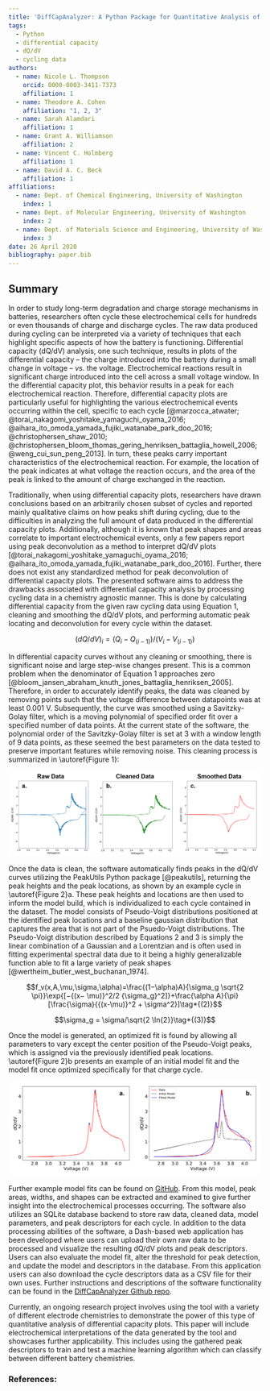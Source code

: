 ```yaml
---
title: 'DiffCapAnalyzer: A Python Package for Quantitative Analysis of Total Differential Capacity Data'
tags:
  - Python
  - differential capacity
  - dQ/dV
  - cycling data
authors:
  - name: Nicole L. Thompson
    orcid: 0000-0003-3411-7373
    affiliation: 1
  - name: Theodore A. Cohen
    affiliation: "1, 2, 3"
  - name: Sarah Alamdari
    affiliation: 1
  - name: Grant A. Williamson
    affiliation: 2
  - name: Vincent C. Holmberg
    affiliation: 1
  - name: David A. C. Beck
    affiliation: 1
affiliations:
  - name: Dept. of Chemical Engineering, University of Washington
    index: 1
  - name: Dept. of Molecular Engineering, University of Washington
    index: 2
  - name: Dept. of Materials Science and Engineering, University of Washington
    index: 3
date: 26 April 2020
bibliography: paper.bib
---
```


## Summary 
In order to study long-term degradation and charge storage mechanisms in batteries, researchers often cycle these electrochemical cells for hundreds or even thousands of charge and discharge cycles. The raw data produced during cycling can be interpreted via a variety of techniques that each highlight specific aspects of how the battery is functioning.  Differential capacity (dQ/dV) analysis, one such technique, results in plots of the differential capacity – the charge introduced into the battery during a small change in voltage – _vs._ the voltage. Electrochemical reactions result in significant charge introduced into the cell across a small voltage window. In the differential capacity plot, this behavior results in a peak for each electrochemical reaction. Therefore, differential capacity plots are particularly useful for highlighting the various electrochemical events occurring within the cell, specific to each cycle [@marzocca_atwater; @torai_nakagomi_yoshitake_yamaguchi_oyama_2016; @aihara_ito_omoda_yamada_fujiki_watanabe_park_doo_2016; @christophersen_shaw_2010; @christophersen_bloom_thomas_gering_henriksen_battaglia_howell_2006; @weng_cui_sun_peng_2013]. In turn, these peaks carry important characteristics of the electrochemical reaction. For example, the location of the peak indicates at what voltage the reaction occurs, and the area of the peak is linked to the amount of charge exchanged in the reaction. 

Traditionally, when using differential capacity plots, researchers have drawn conclusions based on an arbitrarily chosen subset of cycles and reported mainly qualitative claims on how peaks shift during cycling, due to the difficulties in analyzing the full amount of data produced in the differential capacity plots. Additionally, although it is known that peak shapes and areas correlate to important electrochemical events, only a few papers report using peak deconvolution as a method to interpret dQ/dV plots [@torai_nakagomi_yoshitake_yamaguchi_oyama_2016; @aihara_ito_omoda_yamada_fujiki_watanabe_park_doo_2016]. Further, there does not exist any standardized method for peak deconvolution of differential capacity plots. 
The presented software aims to address the drawbacks associated with differential capacity analysis by processing cycling data in a chemistry agnostic manner. This is done by calculating differential capacity from the given raw cycling data using Equation 1, cleaning and smoothing the dQ/dV plots, and performing automatic peak locating and deconvolution for every cycle within the dataset. 

$$(dQ/dV)_i=(Q_i-Q_{(i-1)})/(V_i-V_{(i-1)})\tag*{(1)}$$

In differential capacity curves without any cleaning or smoothing, there  is significant noise and large step-wise changes present. This is a common problem when the denominator of Equation 1 approaches zero [@bloom_jansen_abraham_knuth_jones_battaglia_henriksen_2005]. Therefore, in order to accurately identify peaks, the data was cleaned by removing points such that the voltage difference between datapoints was at least 0.001 V. Subsequently, the curve was smoothed using a Savitzky-Golay filter, which is a moving polynomial of specified order fit over a specified number of data points. At the current state of the software, the polynomial order of the Savitzky-Golay filter is set at 3 with a window length of 9 data points, as these seemed the best parameters on the data tested to preserve important features while removing noise. This cleaning process is summarized in \autoref{Figure 1}:
 
![Cleaning process on an example differential capacity curve.\label{Figure 1}](images/cleaning_dqdv.png)

Once the data is clean, the software automatically finds peaks in the dQ/dV curves utilizing the PeakUtils Python package [@peakutils], returning the peak heights and the peak locations, as shown by an example cycle in \autoref{Figure 2}a.  These peak heights and locations are then used to inform the model build, which is individualized to each cycle contained in the dataset. The model consists of Pseudo-Voigt distributions positioned at the identified peak locations and a baseline gaussian distribution that captures the area that is not part of the Psuedo-Voigt distributions. The Pseudo-Voigt distribution described by Equations 2 and 3 is simply the linear combination of a Gaussian and a Lorentzian and is often used in fitting experimental spectral data due to it being a highly generalizable function able to fit a large variety of peak shapes [@wertheim_butler_west_buchanan_1974].

$$f_v(x,A,\mu,\sigma,\alpha)=\frac{(1−\alpha)A}{\sigma_g \sqrt{2 \pi}}\exp{[−{(x− \mu)}^2/2 {\sigma_g}^2]}+\frac{\alpha A}{\pi}[\frac{\sigma}{{(x-\mu)}^2 + \sigma^2}]\tag*{(2)}$$


$$\sigma_g = \sigma/\sqrt{2 \ln{2}}\tag*{(3)}$$


Once the model is generated, an optimized fit is found by allowing all parameters to vary except the center position of the Pseudo-Voigt peaks, which is assigned via the previously identified peak locations. \autoref{Figure 2}b presents an example of an initial model fit and the model fit once optimized specifically for that charge cycle.

![Fitting process on an example differential capacity curve.\label{Figure 2}](images/fitting_dqdv.png)

Further example model fits can be found on [GitHub](https://github.com/nicolet5/DiffCapAnalyzer/). From this model, peak areas, widths, and shapes can be extracted and examined to give further insight into the electrochemical processes occurring.  The software also utilizes an SQLite database backend to store raw data, cleaned data, model parameters, and peak descriptors for each cycle. In addition to the data processing abilities of the software, a Dash-based web application has been developed where users can upload their own raw data to be processed and visualize the resulting dQ/dV plots and peak descriptors. Users can also evaluate the model fit, alter the threshold for peak detection, and update the model and descriptors in the database. From this application users can also download the cycle descriptors data as a CSV file for their own uses. Further instructions and descriptions of the software functionality can be found in the [DiffCapAnalyzer Github repo](https://github.com/nicolet5/DiffCapAnalyzer/).

Currently, an ongoing research project involves using the tool with a variety of different electrode chemistries to demonstrate the power of this type of quantitative analysis of differential capacity plots. This paper will include electrochemical interpretations of the data generated by the tool and showcases further applicability. This includes using the gathered peak descriptors to train and test a machine learning algorithm which can classify between different battery chemistries.
  
### References: 



